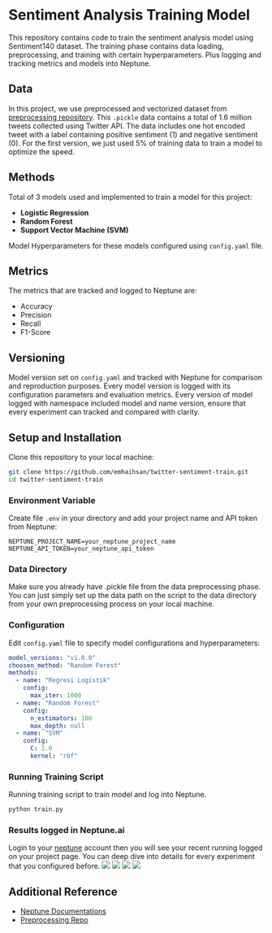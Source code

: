 # Sentiment Analysis Training Model
This repository contains code to train the sentiment analysis model using Sentiment140 dataset. The training phase contains data loading, preprocessing, and training with certain hyperparameters. Plus logging and tracking metrics and models into Neptune.

## Data
In this project, we use preprocessed and vectorized dataset from [preprocessing repository](https://github.com/emhaihsan/twitter-sentiment-preprocessing). This `.pickle` data contains a total of 1.6 million tweets collected using Twitter API. The data includes one hot encoded tweet with a label containing positive sentiment (1) and negative sentiment (0). For the first version, we just used 5% of training data to train a model to optimize the speed.

## Methods

Total of 3 models used and implemented to train a model for this project:
- **Logistic Regression**
- **Random Forest**
- **Support Vector Machine (SVM)**
  
Model Hyperparameters for these models configured using `config.yaml` file.

## Metrics
The metrics that are tracked and logged to Neptune are:
- Accuracy
- Precision
- Recall
- F1-Score

## Versioning
Model version set on `config.yaml` and tracked with Neptune for comparison and reproduction purposes. Every model version is logged with its configuration parameters and evaluation metrics. Every version of model logged with namespace included model and name version, ensure that every experiment can tracked and compared with clarity.


## Setup and Installation
Clone this repository to your local machine:

```bash
git clone https://github.com/emhaihsan/twitter-sentiment-train.git
cd twitter-sentiment-train
```


### Environment Variable
Create file `.env` in your directory and add your project name and API token from Neptune:
```env
NEPTUNE_PROJECT_NAME=your_neptune_project_name
NEPTUNE_API_TOKEN=your_neptune_api_token
```

### Data Directory
Make sure you already have .pickle file from the data preprocessing phase. You can just simply set up the data path on the script to the data directory from your own preprocessing process on your local machine. 

### Configuration

Edit `config.yaml` file to specify model configurations and hyperparameters:

```yaml
model_versions: "v1.0.0"
choosen_method: "Random Forest"
methods:
  - name: "Regresi Logistik"
    config:
      max_iter: 1000
  - name: "Random Forest"
    config:
      n_estimators: 100
      max_depth: null
  - name: "SVM"
    config:
      C: 1.0
      kernel: "rbf"
```

### Running Training Script
Running training script to train model and log into Neptune.

```bash
python train.py
```

### Results logged in Neptune.ai
Login to your [neptune](neptune.ai) account then you will see your recent running logged on your project page. You can deep dive into details for every experiment that you configured before.
![](https://github.com/emhaihsan/twitter-sentiment-train/blob/main/img/img1.png)
![](https://github.com/emhaihsan/twitter-sentiment-train/blob/main/img/img2.png)
![](https://github.com/emhaihsan/twitter-sentiment-train/blob/main/img/img3.png)
![](https://github.com/emhaihsan/twitter-sentiment-train/blob/main/img/img4.png)

## Additional Reference
- [Neptune Documentations](https://docs.neptune.ai/)
- [Preprocessing Repo](https://github.com/emhaihsan/twitter-sentiment-preprocessing)

